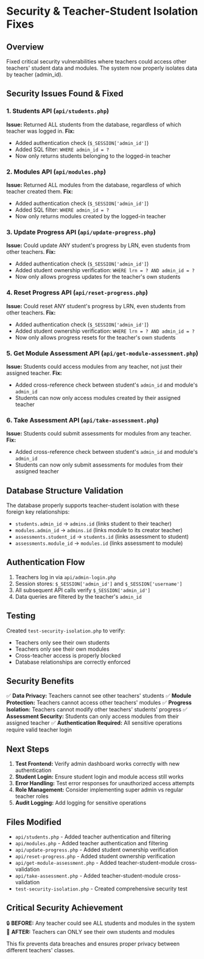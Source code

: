 # Security & Teacher-Student Isolation Fixes

## Overview
Fixed critical security vulnerabilities where teachers could access other teachers' student data and modules. The system now properly isolates data by teacher (admin_id).

## Security Issues Found & Fixed

### 1. Students API (`api/students.php`)
**Issue:** Returned ALL students from the database, regardless of which teacher was logged in.
**Fix:** 
- Added authentication check (`$_SESSION['admin_id']`)
- Added SQL filter: `WHERE admin_id = ?`
- Now only returns students belonging to the logged-in teacher

### 2. Modules API (`api/modules.php`) 
**Issue:** Returned ALL modules from the database, regardless of which teacher created them.
**Fix:**
- Added authentication check (`$_SESSION['admin_id']`)
- Added SQL filter: `WHERE admin_id = ?` 
- Now only returns modules created by the logged-in teacher

### 3. Update Progress API (`api/update-progress.php`)
**Issue:** Could update ANY student's progress by LRN, even students from other teachers.
**Fix:**
- Added authentication check (`$_SESSION['admin_id']`)
- Added student ownership verification: `WHERE lrn = ? AND admin_id = ?`
- Now only allows progress updates for the teacher's own students

### 4. Reset Progress API (`api/reset-progress.php`)
**Issue:** Could reset ANY student's progress by LRN, even students from other teachers.
**Fix:**
- Added authentication check (`$_SESSION['admin_id']`)
- Added student ownership verification: `WHERE lrn = ? AND admin_id = ?`
- Now only allows progress resets for the teacher's own students

### 5. Get Module Assessment API (`api/get-module-assessment.php`)
**Issue:** Students could access modules from any teacher, not just their assigned teacher.
**Fix:**
- Added cross-reference check between student's `admin_id` and module's `admin_id`
- Students can now only access modules created by their assigned teacher

### 6. Take Assessment API (`api/take-assessment.php`)
**Issue:** Students could submit assessments for modules from any teacher.
**Fix:**
- Added cross-reference check between student's `admin_id` and module's `admin_id`
- Students can now only submit assessments for modules from their assigned teacher

## Database Structure Validation

The database properly supports teacher-student isolation with these foreign key relationships:
- `students.admin_id` → `admins.id` (links student to their teacher)
- `modules.admin_id` → `admins.id` (links module to its creator teacher)
- `assessments.student_id` → `students.id` (links assessment to student)
- `assessments.module_id` → `modules.id` (links assessment to module)

## Authentication Flow

1. Teachers log in via `api/admin-login.php`
2. Session stores: `$_SESSION['admin_id']` and `$_SESSION['username']`
3. All subsequent API calls verify `$_SESSION['admin_id']` 
4. Data queries are filtered by the teacher's `admin_id`

## Testing

Created `test-security-isolation.php` to verify:
- Teachers only see their own students
- Teachers only see their own modules  
- Cross-teacher access is properly blocked
- Database relationships are correctly enforced

## Security Benefits

✅ **Data Privacy:** Teachers cannot see other teachers' students
✅ **Module Protection:** Teachers cannot access other teachers' modules
✅ **Progress Isolation:** Teachers cannot modify other teachers' students' progress
✅ **Assessment Security:** Students can only access modules from their assigned teacher
✅ **Authentication Required:** All sensitive operations require valid teacher login

## Next Steps

1. **Test Frontend:** Verify admin dashboard works correctly with new authentication
2. **Student Login:** Ensure student login and module access still works
3. **Error Handling:** Test error responses for unauthorized access attempts
4. **Role Management:** Consider implementing super admin vs regular teacher roles
5. **Audit Logging:** Add logging for sensitive operations

## Files Modified

- `api/students.php` - Added teacher authentication and filtering
- `api/modules.php` - Added teacher authentication and filtering  
- `api/update-progress.php` - Added student ownership verification
- `api/reset-progress.php` - Added student ownership verification
- `api/get-module-assessment.php` - Added teacher-student-module cross-validation
- `api/take-assessment.php` - Added teacher-student-module cross-validation
- `test-security-isolation.php` - Created comprehensive security test

## Critical Security Achievement

🔒 **BEFORE:** Any teacher could see ALL students and modules in the system
🔐 **AFTER:** Teachers can ONLY see their own students and modules

This fix prevents data breaches and ensures proper privacy between different teachers' classes.
